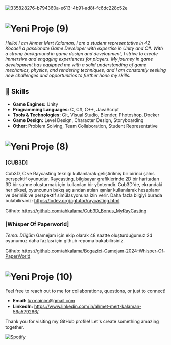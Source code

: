 
![335828276-b794360a-e613-4b91-ad8f-fc6dc228c52e](https://github.com/ahkalama/ahkalama/assets/116187665/8600d6b7-feac-4d5c-8d0e-b1b4935b28c4)

# ![Yeni Proje (9)](https://github.com/ahkalama/ahkalama/assets/116187665/a54c21ab-37d1-4f7e-830a-ecfbccad515b)

*Hello! I am Ahmet Mert Kalaman, I am a student representative in 42 Kocaeli a passionate Game Developer with expertise in Unity and C#. With a strong background in game design and development, I strive to create immersive and engaging experiences for players. My journey in game development has equipped me with a solid understanding of game mechanics, physics, and rendering techniques, and I am constantly seeking new challenges and opportunities to further hone my skills.*

## 🔧 Skills
- **Game Engines:** Unity
- **Programming Languages:** C, C#, C++, JavaScript
- **Tools & Technologies:** Git, Visual Studio, Blender, Photoshop, Docker
- **Game Design:** Level Design, Character Design, Storyboarding
- **Other:** Problem Solving, Team Collaboration, Student Representative

# ![Yeni Proje (8)](https://github.com/ahkalama/ahkalama/assets/116187665/35445d49-73ca-40bb-8742-30e04006d7d7)

### [CUB3D]

Cub3D, C ve Raycasting tekniği kullanılarak geliştirilmiş bir birinci şahıs perspektif oyunudur. Raycasting, bilgisayar grafiklerinde 2D bir haritadan 3D bir sahne oluşturmak için kullanılan bir yöntemdir. Cub3D'de, ekrandaki her piksel, oyuncunun bakış açısından atılan ışınlar kullanılarak hesaplanır ve derinlik ve perspektif simülasyonuna izin verir. Daha fazla bilgiyi burada bulabilirsiniz: https://lodev.org/cgtutor/raycasting.html 

Github: https://github.com/ahkalama/Cub3D_Bonus_MyRayCasting

### [Whisper Of Paperworld]

*Tema: Düğüm* Gamejam için ekip olarak 48 saatte oluşturduğumuz 2d oyunumuz daha fazlası için github repoma bakabilirsiniz.

Github: https://github.com/ahkalama/Bogazici-Gamejam-2024-Whisper-Of-PaperWorld


# ![Yeni Proje (10)](https://github.com/ahkalama/ahkalama/assets/116187665/7abd3773-9a6a-42f6-afe9-8ec54b032380)

Feel free to reach out to me for collaborations, questions, or just to connect!

- **Email:** luxmainim@gmail.com
- **LinkedIn:** https://www.linkedin.com/in/ahmet-mert-kalaman-56a579266/

Thank you for visiting my GitHub profile! Let's create something amazing together.

[![Spotify](https://novatorem.bgstatic.vercel.app/api/spotify)](https://open.spotify.com/intl-tr/track/1PHvwEhB9EUajUKTTIc5Vs)

